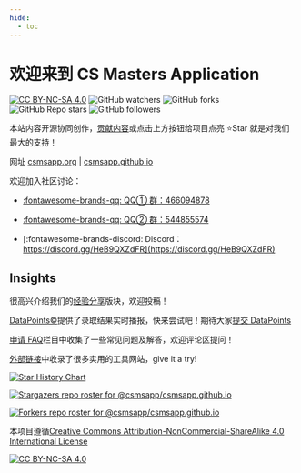 ```yaml
---
hide:
  - toc
---
```


# 欢迎来到 CS Masters Application

[![CC BY-NC-SA 4.0][cc-by-nc-sa-shield]][cc-by-nc-sa] ![GitHub watchers](https://img.shields.io/github/watchers/csmsapp/csmsapp.github.io?style=social) ![GitHub forks](https://img.shields.io/github/forks/csmsapp/csmsapp.github.io?style=social) ![GitHub Repo stars](https://img.shields.io/github/stars/csmsapp/csmsapp.github.io?style=social) ![GitHub followers](https://img.shields.io/github/followers/Flash-321?style=social)

本站内容开源协同创作，[贡献内容](contribute.md)或点击上方按钮给项目点亮 :star:Star 就是对我们最大的支持！

网址 [csmsapp.org](https://csmsapp.org/) | [csmsapp.github.io](https://csmsapp.github.io/)

欢迎加入社区讨论：

- [:fontawesome-brands-qq: QQ① 群：466094878](https://jq.qq.com/?_wv=1027&k=2ui21aMW)

- [:fontawesome-brands-qq: QQ② 群：544855574](https://jq.qq.com/?_wv=1027&k=ujTUjy2N)

- [:fontawesome-brands-discord: Discord：https://discord.gg/HeB9QXZdFR](https://discord.gg/HeB9QXZdFR)

## Insights

很高兴介绍我们的[经验分享](blog.md)版块，欢迎投稿！

[DataPoints&copy;](datapoints.md)提供了录取结果实时播报，快来尝试吧！期待大家[提交 DataPoints](submit.md)

[申请 FAQ](faq.md)栏目中收集了一些常见问题及解答，欢迎评论区提问！

[外部链接](link.md)中收录了很多实用的工具网站，give it a try!

[![Star History Chart](https://api.star-history.com/svg?repos=csmsapp/csmsapp.github.io&type=Date)](https://star-history.com/#csmsapp/csmsapp.github.io&Date)

[![Stargazers repo roster for @csmsapp/csmsapp.github.io](https://reporoster.com/stars/csmsapp/csmsapp.github.io)](https://github.com/csmsapp/csmsapp.github.io/stargazers)

[![Forkers repo roster for @csmsapp/csmsapp.github.io](https://reporoster.com/forks/csmsapp/csmsapp.github.io)](https://github.com/csmsapp/csmsapp.github.io/network/members)

本项目遵循[Creative Commons Attribution-NonCommercial-ShareAlike 4.0 International License][cc-by-nc-sa]

[![CC BY-NC-SA 4.0][cc-by-nc-sa-image]][cc-by-nc-sa]

[cc-by-nc-sa]: http://creativecommons.org/licenses/by-nc-sa/4.0/
[cc-by-nc-sa-image]: https://licensebuttons.net/l/by-nc-sa/4.0/88x31.png
[cc-by-nc-sa-shield]: https://img.shields.io/badge/License-CC%20BY--NC--SA%204.0-lightgrey.svg

